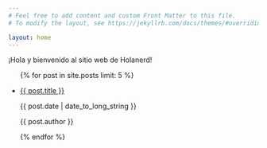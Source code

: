 ```yaml
---
# Feel free to add content and custom Front Matter to this file.
# To modify the layout, see https://jekyllrb.com/docs/themes/#overriding-theme-defaults

layout: home
---
```

¡Hola y bienvenido al sitio web de Holanerd!
<div id="like_button_container"></div>
<ul class="minimalList">
    {% for post in site.posts limit: 5 %}
    <li>
        <p><a href="{{ post.url }}">{{ post.title }}</a></p>
        <div class="grid2">
            <p><time datetime="{{ post.date | date: "%Y-%m-%d" }}">{{ post.date | date_to_long_string }}</time></p>
            <p>{{ post.author }}</p>
        </div>
        <!--{{ post.content }}-->
    </li>
    {% endfor %}
</ul>